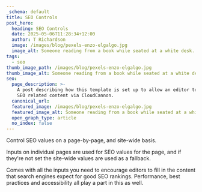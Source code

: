 ```yaml
---
_schema: default
title: SEO Controls
post_hero:
  heading: SEO Controls
  date: 2025-05-06T11:28:34+12:00
  author: T Richardson
  image: /images/blog/pexels-enzo-elgalgo.jpg
  image_alt: Someone reading from a book while seated at a white desk. Also on the desk is a notebook, some marker pens, and an open laptop.
tags:
  - seo
thumb_image_path: /images/blog/pexels-enzo-elgalgo.jpg
thumb_image_alt: Someone reading from a book while seated at a white desk. Also on the desk is a notebook, some marker pens, and an open laptop.
seo:
  page_description: >-
    A post describing how this template is set up to allow an editor to control
    SEO related content via CloudCannon.
  canonical_url:
  featured_image: /images/blog/pexels-enzo-elgalgo.jpg
  featured_image_alt: Someone reading from a book while seated at a white desk. Also on the desk is a notebook, some marker pens, and an open laptop.
  open_graph_type: article
  no_index: false
---
```

Control SEO values on a page-by-page, and site-wide basis.

Inputs on individual pages are used for SEO values for the page, and if they're not set the site-wide values are used as a fallback.

Comes with all the inputs you need to encourage editors to fill in the content that search engines expect for good SEO rankings. Performance, best practices and accessibility all play a part in this as well.
